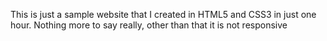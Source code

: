 This is just a sample website that I created in HTML5 and CSS3 in just one hour.
Nothing more to say really, other than that it is not responsive 
